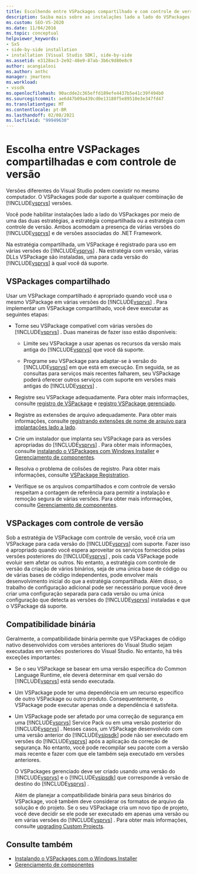 ```yaml
---
title: Escolhendo entre VSPackages compartilhado e com controle de versão | Microsoft Docs
description: Saiba mais sobre as instalações lado a lado do VSPackages por meio de estratégias compartilhadas ou com controle de versão, com várias versões do Visual Studio e do .NET Framework.
ms.custom: SEO-VS-2020
ms.date: 11/04/2016
ms.topic: conceptual
helpviewer_keywords:
- SxS
- side-by-side installation
- installation [Visual Studio SDK], side-by-side
ms.assetid: e3128ac3-2e92-48e9-87ab-3b6c9d80e8c9
author: acangialosi
ms.author: anthc
manager: jmartens
ms.workload:
- vssdk
ms.openlocfilehash: 90acdde2c365effd189efe4437b5e41c39f494b0
ms.sourcegitcommit: ae6d47b09a439cd0e13180f5e89510e3e347fd47
ms.translationtype: MT
ms.contentlocale: pt-BR
ms.lasthandoff: 02/08/2021
ms.locfileid: "99949630"
---
```

# <a name="choose-between-shared-and-versioned-vspackages"></a>Escolha entre VSPackages compartilhadas e com controle de versão
Versões diferentes do Visual Studio podem coexistir no mesmo computador. O VSPackages pode dar suporte a qualquer combinação de [!INCLUDE[vsprvs](../code-quality/includes/vsprvs_md.md)] versões.

 Você pode habilitar instalações lado a lado do VSPackages por meio de uma das duas estratégias, a estratégia compartilhada ou a estratégia com controle de versão. Ambos acomodam a presença de várias versões do [!INCLUDE[vsprvs](../code-quality/includes/vsprvs_md.md)] e de versões associadas do .NET Framework.

 Na estratégia compartilhada, um VSPackage é registrado para uso em várias versões do [!INCLUDE[vsprvs](../code-quality/includes/vsprvs_md.md)] . Na estratégia com versão, várias DLLs VSPackage são instaladas, uma para cada versão do [!INCLUDE[vsprvs](../code-quality/includes/vsprvs_md.md)] à qual você dá suporte.

## <a name="shared-vspackages"></a>VSPackages compartilhado
 Usar um VSPackage compartilhado é apropriado quando você usa o mesmo VSPackage em várias versões do [!INCLUDE[vsprvs](../code-quality/includes/vsprvs_md.md)] . Para implementar um VSPackage compartilhado, você deve executar as seguintes etapas:

- Torne seu VSPackage compatível com várias versões do [!INCLUDE[vsprvs](../code-quality/includes/vsprvs_md.md)] . Duas maneiras de fazer isso estão disponíveis:

  - Limite seu VSPackage a usar apenas os recursos da versão mais antiga do [!INCLUDE[vsprvs](../code-quality/includes/vsprvs_md.md)] que você dá suporte.

  - Programe seu VSPackage para adaptar-se à versão do [!INCLUDE[vsprvs](../code-quality/includes/vsprvs_md.md)] em que está em execução. Em seguida, se as consultas para serviços mais recentes falharem, seu VSPackage poderá oferecer outros serviços com suporte em versões mais antigas do [!INCLUDE[vsprvs](../code-quality/includes/vsprvs_md.md)] .

- Registre seu VSPackage adequadamente. Para obter mais informações, consulte [registro de VSPackage](../extensibility/internals/vspackage-registration.md) e [registro VSPackage gerenciado](/previous-versions/bb166783(v=vs.100)).

- Registre as extensões de arquivo adequadamente. Para obter mais informações, consulte [registrando extensões de nome de arquivo para implantações lado a lado](../extensibility/registering-file-name-extensions-for-side-by-side-deployments.md).

- Crie um instalador que implanta seu VSPackage para as versões apropriadas do [!INCLUDE[vsprvs](../code-quality/includes/vsprvs_md.md)] . Para obter mais informações, consulte [instalando o VSPackages com Windows Installer](../extensibility/internals/installing-vspackages-with-windows-installer.md) e [Gerenciamento de componentes](../extensibility/internals/component-management.md).

- Resolva o problema de colisões de registro. Para obter mais informações, consulte [VSPackage Registration](../extensibility/internals/vspackage-registration.md).

- Verifique se os arquivos compartilhados e com controle de versão respeitam a contagem de referência para permitir a instalação e remoção segura de várias versões. Para obter mais informações, consulte [Gerenciamento de componentes](../extensibility/internals/component-management.md).

## <a name="versioned-vspackages"></a>VSPackages com controle de versão
 Sob a estratégia de VSPackage com controle de versão, você cria um VSPackage para cada versão do [!INCLUDE[vsprvs](../code-quality/includes/vsprvs_md.md)] com suporte. Fazer isso é apropriado quando você espera aproveitar os serviços fornecidos pelas versões posteriores do [!INCLUDE[vsprvs](../code-quality/includes/vsprvs_md.md)] , pois cada VSPackage pode evoluir sem afetar os outros. No entanto, a estratégia com controle de versão da criação de vários binários, seja de uma única base de código ou de várias bases de código independentes, pode envolver mais desenvolvimento inicial do que a estratégia compartilhada. Além disso, o trabalho de configuração adicional pode ser necessário porque você deve criar uma configuração separada para cada versão ou uma única configuração que detecta as versões do [!INCLUDE[vsprvs](../code-quality/includes/vsprvs_md.md)] instaladas e que o VSPackage dá suporte.

## <a name="binary-compatibility"></a>Compatibilidade binária
 Geralmente, a compatibilidade binária permite que VSPackages de código nativo desenvolvidos com versões anteriores do Visual Studio sejam executadas em versões posteriores do Visual Studio. No entanto, há três exceções importantes:

- Se o seu VSPackage se basear em uma versão específica do Common Language Runtime, ele deverá determinar em qual versão do [!INCLUDE[vsprvs](../code-quality/includes/vsprvs_md.md)] está sendo executada.

- Um VSPackage pode ter uma dependência em um recurso específico de outro VSPackage ou outro produto. Consequentemente, o VSPackage pode executar apenas onde a dependência é satisfeita.

- Um VSPackage pode ser afetado por uma correção de segurança em uma [!INCLUDE[vsprvs](../code-quality/includes/vsprvs_md.md)] Service Pack ou em uma versão posterior do [!INCLUDE[vsprvs](../code-quality/includes/vsprvs_md.md)] . Nesses casos, um VSPackage desenvolvido com uma versão anterior do [!INCLUDE[vsipsdk](../extensibility/includes/vsipsdk_md.md)] pode não ser executado em versões do [!INCLUDE[vsprvs](../code-quality/includes/vsprvs_md.md)] após a aplicação da correção de segurança. No entanto, você pode recompilar seu pacote com a versão mais recente e fazer com que ele também seja executado em versões anteriores.

  O VSPackages gerenciado deve ser criado usando uma versão do [!INCLUDE[vsprvs](../code-quality/includes/vsprvs_md.md)] e o [!INCLUDE[vsipsdk](../extensibility/includes/vsipsdk_md.md)] que corresponde à versão de destino do [!INCLUDE[vsprvs](../code-quality/includes/vsprvs_md.md)] .

  Além de planejar a compatibilidade binária para seus binários do VSPackage, você também deve considerar os formatos de arquivo da solução e do projeto. Se o seu VSPackage cria um novo tipo de projeto, você deve decidir se ele pode ser executado em apenas uma versão ou em várias versões do [!INCLUDE[vsprvs](../code-quality/includes/vsprvs_md.md)] . Para obter mais informações, consulte [upgrading Custom Projects](../extensibility/internals/upgrading-projects.md#upgrading-custom-projects).

## <a name="see-also"></a>Consulte também
- [Instalando o VSPackages com o Windows Installer](../extensibility/internals/installing-vspackages-with-windows-installer.md)
- [Gerenciamento de componentes](../extensibility/internals/component-management.md)